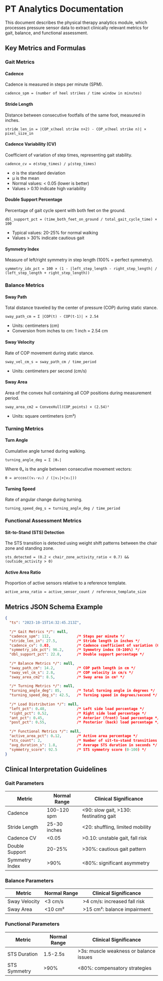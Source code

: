 # PT Analytics Documentation

This document describes the physical therapy analytics module, which processes pressure sensor data to extract clinically relevant metrics for gait, balance, and functional assessment.

## Key Metrics and Formulas

### Gait Metrics

#### Cadence
Cadence is measured in steps per minute (SPM).

```
cadence_spm = (number of heel strikes / time window in minutes) 
```

#### Stride Length
Distance between consecutive footfalls of the same foot, measured in inches.

```
stride_len_in = |COP_x(heel strike n+2) - COP_x(heel strike n)| × pixel_size_in
```

#### Cadence Variability (CV)
Coefficient of variation of step times, representing gait stability.

```
cadence_cv = σ(step_times) / μ(step_times)
```
- σ is the standard deviation
- μ is the mean
- Normal values: < 0.05 (lower is better)
- Values > 0.10 indicate high variability

#### Double Support Percentage
Percentage of gait cycle spent with both feet on the ground.

```
dbl_support_pct = (time_both_feet_on_ground / total_gait_cycle_time) × 100
```
- Typical values: 20-25% for normal walking
- Values > 30% indicate cautious gait

#### Symmetry Index
Measure of left/right symmetry in step length (100% = perfect symmetry).

```
symmetry_idx_pct = 100 × (1 - |left_step_length - right_step_length| / (left_step_length + right_step_length))
```

### Balance Metrics

#### Sway Path
Total distance traveled by the center of pressure (COP) during static stance.

```
sway_path_cm = Σ |COP(t) - COP(t-1)| × 2.54
```
- Units: centimeters (cm)
- Conversion from inches to cm: 1 inch = 2.54 cm

#### Sway Velocity
Rate of COP movement during static stance.

```
sway_vel_cm_s = sway_path_cm / time_period
```
- Units: centimeters per second (cm/s)

#### Sway Area
Area of the convex hull containing all COP positions during measurement period.

```
sway_area_cm2 = ConvexHull(COP_points) × (2.54)²
```
- Units: square centimeters (cm²)

### Turning Metrics

#### Turn Angle
Cumulative angle turned during walking.

```
turning_angle_deg = Σ |θₙ|
```
Where θₙ is the angle between consecutive movement vectors:
```
θ = arccos((v₁·v₂) / (|v₁|×|v₂|))
```

#### Turning Speed
Rate of angular change during turning.

```
turning_speed_deg_s = turning_angle_deg / time_period
```

### Functional Assessment Metrics

#### Sit-to-Stand (STS) Detection
The STS transition is detected using weight shift patterns between the chair zone and standing zone.

```
sts_detected = (0.2 < chair_zone_activity_ratio < 0.7) && (outside_activity > 0)
```

#### Active Area Ratio
Proportion of active sensors relative to a reference template.

```
active_area_ratio = active_sensor_count / reference_template_size
```

## Metrics JSON Schema Example

```json
{
  "ts": "2023-10-15T14:32:45.213Z",
  
  "/* Gait Metrics */": null,
  "cadence_spm": 112,            /* Steps per minute */
  "stride_len_in": 27.5,         /* Stride length in inches */
  "cadence_cv": 0.03,            /* Cadence coefficient of variation (0-1) */
  "symmetry_idx_pct": 96.2,      /* Symmetry index (0-100%) */
  "dbl_support_pct": 22.8,       /* Double support percentage */
  
  "/* Balance Metrics */": null,
  "sway_path_cm": 14.2,          /* COP path length in cm */
  "sway_vel_cm_s": 2.8,          /* COP velocity in cm/s */
  "sway_area_cm2": 8.5,          /* Sway area in cm² */
  
  "/* Turning Metrics */": null,
  "turning_angle_deg": 85,       /* Total turning angle in degrees */
  "turning_speed_deg_s": 42.5,   /* Turning speed in degrees/second */
  
  "/* Load Distribution */": null,
  "left_pct": 0.48,              /* Left side load percentage */
  "right_pct": 0.52,             /* Right side load percentage */
  "ant_pct": 0.45,               /* Anterior (front) load percentage */
  "post_pct": 0.55,              /* Posterior (back) load percentage */
  
  "/* Functional Metrics */": null,
  "active_area_pct": 0.12,       /* Active area percentage */
  "sts_count": 2,                /* Number of sit-to-stand transitions */
  "avg_duration_s": 1.8,         /* Average STS duration in seconds */
  "symmetry_score": 92.5         /* STS symmetry score (0-100) */
}
```

## Clinical Interpretation Guidelines

### Gait Parameters

| Metric | Normal Range | Clinical Significance |
|--------|--------------|----------------------|
| Cadence | 100-120 spm | <90: slow gait, >130: festinating gait |
| Stride Length | 25-30 inches | <20: shuffling, limited mobility |
| Cadence CV | <0.05 | >0.10: unstable gait, fall risk |
| Double Support | 20-25% | >30%: cautious gait pattern |
| Symmetry Index | >90% | <80%: significant asymmetry |

### Balance Parameters

| Metric | Normal Range | Clinical Significance |
|--------|--------------|----------------------|
| Sway Velocity | <3 cm/s | >4 cm/s: increased fall risk |
| Sway Area | <10 cm² | >15 cm²: balance impairment |

### Functional Parameters

| Metric | Normal Range | Clinical Significance |
|--------|--------------|----------------------|
| STS Duration | 1.5-2.5s | >3s: muscle weakness or balance issues |
| STS Symmetry | >90% | <80%: compensatory strategies 